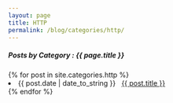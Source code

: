 ```yaml
---
layout: page
title: HTTP
permalink: /blog/categories/http/
---
```


<h5> Posts by Category : {{ page.title }} </h5>

<div class="card">
{% for post in site.categories.http %}
 <li class="category-posts"><span>{{ post.date | date_to_string }}</span> &nbsp; <a href="{{ post.url }}">{{ post.title }}</a></li>
{% endfor %}
</div>